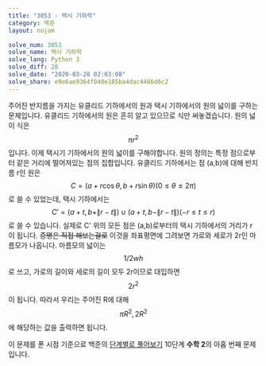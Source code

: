 ```yaml
---
title: "3053 - 택시 기하학"
category: 백준
layout: nojam

solve_num: 3053
solve_name: 택시 기하학
solve_lang: Python 3
solve_diff: 28
solve_date: "2020-03-28 02:03:08"
solve_share: e9e6ae9364f040e185ba4dac4466d6c2
---
```


주어진 반지름을 가지는 유클리드 기하에서의 원과 택시 기하에서의 원의 넓이를 구하는 문제입니다. 유클리드 기하에서의 원은 흔히 알고 있으므로 식만 써놓겠습니다. 원의 넓이 식은 $$\pi r^2$$입니다. 이제 택시기 기하에서의 원의 넓이를 구해야합니다. 원의 정의는 특정 점으로부터 같은 거리에 떨어져있는 점의 집합입니다. 유클리드 기하에서는 점 (a,b)에 대해 반지름 r인 원은 $$C=(a+r\cos\theta,b+r\sin\theta)(0\le\theta\le2\pi)$$로 쓸 수 있었는데, 택시 기하에서는 $$C'=(a+t,b+\|r-t\|)\cup(a+t,b-\|r-t\|)(-r\le t\le r)$$로 쓸 수 있습니다. 실제로 C' 위의 모든 점은 (a,b)로부터의 택시 기하에서의 거리가 r이 됩니다. ~~증명은 직접 해보는걸로~~ 이것을 좌표평면에 그려보면 가로와 세로가 2r인 마름모가 나옵니다. 마름모의 넓이는 $$1/2 wh$$로 쓰고, 가로의 길이와 세로의 길이 모두 2r이므로 대입하면 $$2r^2$$이 됩니다. 따라서 우리는 주어진 R에 대해 $$\pi R^2, 2R^2$$에 해당하는 값을 출력하면 됩니다.

이 문제를 푼 시점 기준으로 백준의 [단계별로 풀어보기](http://noj.am/p/s) 10단계 **수학 2**의 아홉 번째 문제입니다.
